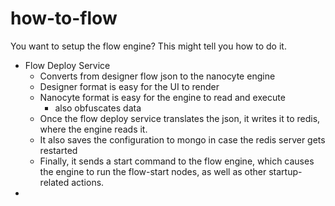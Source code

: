 # how-to-flow
You want to setup the flow engine? This might tell you how to do it.
* Flow Deploy Service
  - Converts from designer flow json to the nanocyte engine
  - Designer format is easy for the UI to render
  - Nanocyte format is easy for the engine to read and execute
    - also obfuscates data
  - Once the flow deploy service translates the json, it writes it to redis, where the engine reads it.
  - It also saves the configuration to mongo in case the redis server gets restarted
  - Finally, it sends a start command to the flow engine, which causes the engine to run the flow-start nodes, as well as other startup-related actions.
* 

